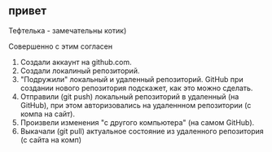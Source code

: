 ## привет

Тефтелька - замечательны котик)

Совершенно с этим согласен

1. Создали аккаунт на github.com.
2. Создали локалиный репозиторий.
3. "Подружили" локальный и удаленный репозиторий. GitHub при создании нового репозитория подскажет, как это можно сделать.
4. Отправили (git push) локальный репозиторий в удаленный (на GitHub), при этом авторизовались на удаленнном репозитории (с компа на сайт).
5. Произвели изменения "с другого компьютера" (на самом GitHub).
6. Выкачали (git pull) актуальное состояние из удаленного репозитория (с сайта на комп)
